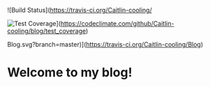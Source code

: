 ![Build Status](https://travis-ci.org/Caitlin-cooling/

![Test Coverage](https://api.codeclimate.com/v1/badges/70ad0217d63f10aac886/test_coverage)](https://codeclimate.com/github/Caitlin-cooling/blog/test_coverage)

Blog.svg?branch=master)](https://travis-ci.org/Caitlin-cooling/Blog)

# Welcome to my blog!
